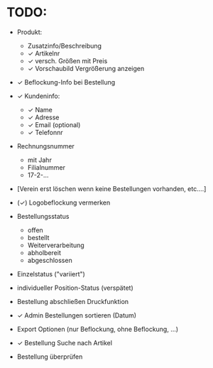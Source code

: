 # TODO:

* Produkt:
  * Zusatzinfo/Beschreibung
  * ✓ Artikelnr
  * ✓ versch. Größen mit Preis
  * ✓ Vorschaubild Vergrößerung anzeigen
* ✓ Beflockung-Info bei Bestellung
* ✓ Kundeninfo:
  * ✓ Name
  * ✓ Adresse
  * ✓ Email (optional)
  * ✓ Telefonnr
* Rechnungsnummer
  * mit Jahr
  * Filialnummer
  * 17-2-...
* [Verein erst löschen wenn keine Bestellungen vorhanden, etc....]

* (✓) Logobeflockung vermerken

* Bestellungsstatus
  * offen
  * bestellt
  * Weiterverarbeitung
  * abholbereit
  * abgeschlossen

* Einzelstatus ("variiert")
* individueller Position-Status (verspätet)

* Bestellung abschließen Druckfunktion

* ✓ Admin Bestellungen sortieren (Datum)

* Export Optionen (nur Beflockung, ohne Beflockung, ...)

* ✓ Bestellung Suche nach Artikel

* Bestellung überprüfen
